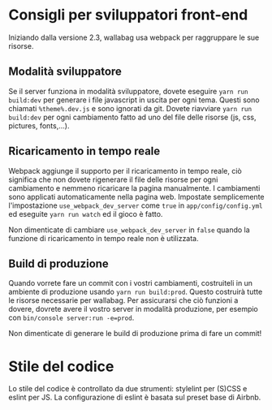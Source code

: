 # Consigli per sviluppatori front-end

Iniziando dalla versione 2.3, wallabag usa webpack per raggruppare le sue risorse.

## Modalità sviluppatore

Se il server funziona in modalità sviluppatore, dovete eseguire `yarn run build:dev` per generare i file javascript in uscita per ogni tema. Questi sono chiamati
`%theme%.dev.js` e sono ignorati da git. Dovete riavviare
`yarn run build:dev` per ogni cambiamento fatto ad uno del file delle risorse
(js, css, pictures, fonts,...).

## Ricaricamento in tempo reale

Webpack aggiunge il supporto per il ricaricamento in tempo reale, ciò significa che non dovete rigenerare il file delle risorse per ogni cambiamento e nemmeno ricaricare la pagina manualmente. I cambiamenti sono applicati automaticamente nella pagina web. Impostate semplicemente
l'impostazione `use_webpack_dev_server` come `true` in
`app/config/config.yml` ed eseguite `yarn run watch` ed il gioco è fatto.

Non dimenticate di cambiare `use_webpack_dev_server` in `false` quando la funzione di ricaricamento in tempo reale non è utilizzata.


## Build di produzione

Quando vorrete fare un commit con i vostri cambiamenti, costruiteli in un ambiente di produzione usando `yarn run build:prod`. Questo costruirà tutte le risorse necessarie per wallabag. Per assicurarsi che ciò funzioni a dovere, dovrete avere il vostro server in modalità produzione, per esempio con
`bin/console server:run -e=prod`.

Non dimenticate di generare le build di produzione prima di fare un commit!

# Stile del codice

Lo stile del codice è controllato da due strumenti: stylelint per (S)CSS e eslint per
JS. La configurazione di eslint è basata sul preset base di Airbnb.

